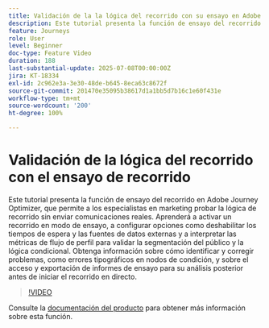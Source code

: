 ```yaml
---
title: Validación de la la lógica del recorrido con su ensayo en Adobe Journey Optimizer
description: Este tutorial presenta la función de ensayo del recorrido en Adobe Journey Optimizer, que permite a los especialistas en marketing probar la lógica de recorrido sin enviar comunicaciones reales. Aprenderá a activar un recorrido en modo de ensayo, a configurar opciones como deshabilitar los tiempos de espera y las fuentes de datos externas y a interpretar las métricas de flujo de perfil para validar la segmentación del público y la lógica condicional. Obtenga información sobre cómo identificar y corregir problemas, como errores tipográficos en nodos de condición, y sobre el acceso y exportación de informes de ensayo para su análisis posterior antes de iniciar el recorrido en directo.
feature: Journeys
role: User
level: Beginner
doc-type: Feature Video
duration: 188
last-substantial-update: 2025-07-08T00:00:00Z
jira: KT-18334
exl-id: 2c962e3a-3e30-48de-b645-8eca63c8672f
source-git-commit: 201470e35095b38617d1a1bb5d7b16c1e60f431e
workflow-type: tm+mt
source-wordcount: '200'
ht-degree: 100%

---
```


# Validación de la lógica del recorrido con el ensayo de recorrido

Este tutorial presenta la función de ensayo del recorrido en Adobe Journey Optimizer, que permite a los especialistas en marketing probar la lógica de recorrido sin enviar comunicaciones reales. Aprenderá a activar un recorrido en modo de ensayo, a configurar opciones como deshabilitar los tiempos de espera y las fuentes de datos externas y a interpretar las métricas de flujo de perfil para validar la segmentación del público y la lógica condicional. Obtenga información sobre cómo identificar y corregir problemas, como errores tipográficos en nodos de condición, y sobre el acceso y exportación de informes de ensayo para su análisis posterior antes de iniciar el recorrido en directo.

>[!VIDEO](https://video.tv.adobe.com/v/3464685/?learn=on&enablevpops&captions=spa)

Consulte la [documentación del producto](https://experienceleague.adobe.com/es/docs/journey-optimizer/using/orchestrate-journeys/create-journey/journey-dry-run) para obtener más información sobre esta función.
